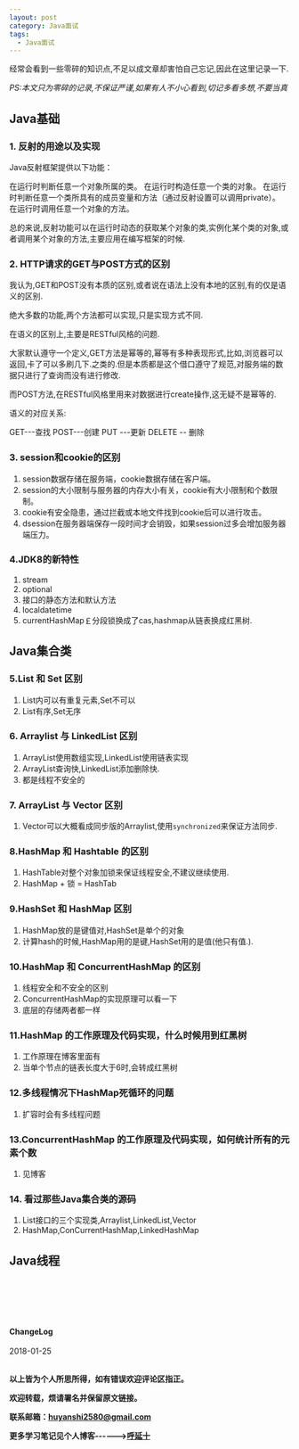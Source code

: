 ```yaml
---
layout: post
category: Java面试
tags:
  - Java面试
---
```


经常会看到一些零碎的知识点,不足以成文章却害怕自己忘记,因此在这里记录一下.

*PS:本文只为零碎的记录,不保证严谨,如果有人不小心看到,切记多看多想,不要当真*

## Java基础

### 1. 反射的用途以及实现

Java反射框架提供以下功能：

在运行时判断任意一个对象所属的类。
在运行时构造任意一个类的对象。
在运行时判断任意一个类所具有的成员变量和方法（通过反射设置可以调用private）。
在运行时调用任意一个对象的方法。


总的来说,反射功能可以在运行时动态的获取某个对象的类,实例化某个类的对象,或者调用某个对象的方法,主要应用在编写框架的时候.


### 2. HTTP请求的GET与POST方式的区别

我认为,GET和POST没有本质的区别,或者说在语法上没有本地的区别,有的仅是语义的区别.

绝大多数的功能,两个方法都可以实现,只是实现方式不同.

在语义的区别上,主要是RESTful风格的问题.

大家默认遵守一个定义,GET方法是幂等的,幂等有多种表现形式,比如,浏览器可以返回,卡了可以多刷几下.之类的.但是本质都是这个借口遵守了规范,对服务端的数据只进行了查询而没有进行修改.

而POST方法,在RESTful风格里用来对数据进行create操作,这无疑不是幂等的.

语义的对应关系:

GET---查找
POST---创建
PUT ---更新
DELETE -- 删除

### 3. session和cookie的区别

1. session数据存储在服务端，cookie数据存储在客户端。
2. session的大小限制与服务器的内存大小有关，cookie有大小限制和个数限制。
3. cookie有安全隐患，通过拦截或本地文件找到cookie后可以进行攻击。
4. dsession在服务器端保存一段时间才会销毁，如果session过多会增加服务器端压力。

### 4.JDK8的新特性

1. stream
2. optional
3. 接口的静态方法和默认方法
4. localdatetime
5. currentHashMap￡分段锁换成了cas,hashmap从链表换成红黑树.

## Java集合类

### 5.List 和 Set 区别

1. List内可以有重复元素,Set不可以
2. List有序,Set无序


### 6. Arraylist 与 LinkedList 区别

1. ArrayList使用数组实现,LinkedList使用链表实现
2. ArrayList查询快,LinkedList添加删除快.
3. 都是线程不安全的

### 7. ArrayList 与 Vector 区别

1. Vector可以大概看成同步版的Arraylist,使用`synchronized`来保证方法同步.

### 8.HashMap 和 Hashtable 的区别

1. HashTable对整个对象加锁来保证线程安全,不建议继续使用.
2. HashMap + 锁 = HashTab

### 9.HashSet 和 HashMap 区别

1. HashMap放的是键值对,HashSet是单个的对象
2. 计算hash的时候,HashMap用的是键,HashSet用的是值(他只有值.).

### 10.HashMap 和 ConcurrentHashMap 的区别

1. 线程安全和不安全的区别
2. ConcurrentHashMap的实现原理可以看一下
3. 底层的存储两者都一样

### 11.HashMap 的工作原理及代码实现，什么时候用到红黑树

1. 工作原理在博客里面有
2. 当单个节点的链表长度大于6时,会转成红黑树

### 12.多线程情况下HashMap死循环的问题

1. 扩容时会有多线程问题

### 13.ConcurrentHashMap 的工作原理及代码实现，如何统计所有的元素个数

1. 见博客 

### 14. 看过那些Java集合类的源码

1. List接口的三个实现类,Arraylist,LinkedList,Vector
2. HashMap,ConCurrentHashMap,LinkedHashMap


## Java线程





<br>
<br>
<br>
<br>
<h4>ChangeLog</h4>
2018-01-25   
<br>
<br>


**以上皆为个人所思所得，如有错误欢迎评论区指正。**

**欢迎转载，烦请署名并保留原文链接。**

**联系邮箱：huyanshi2580@gmail.com**

**更多学习笔记见个人博客------><a href="{{ site.baseurl }}/">呼延十</a>**
